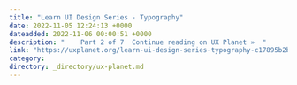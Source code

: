 ```yaml
---
title: "Learn UI Design Series - Typography"
date: 2022-11-05 12:24:13 +0000
dateadded: 2022-11-06 00:00:51 +0000
description: "    Part 2 of 7  Continue reading on UX Planet »  "
link: "https://uxplanet.org/learn-ui-design-series-typography-c17895b2b97e?source=rss----819cc2aaeee0---4"
category:
directory: _directory/ux-planet.md
---
```

